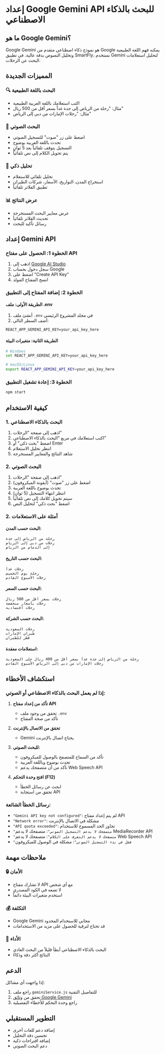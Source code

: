 # إعداد Google Gemini API للبحث بالذكاء الاصطناعي

## ما هو Google Gemini؟

Google Gemini هو نموذج ذكاء اصطناعي متقدم من Google يمكنه فهم اللغة الطبيعية وتحليل النصوص بدقة عالية. في تطبيق SmartFly، نستخدم Gemini لتحليل استعلامات البحث عن الرحلات.

## المميزات الجديدة

### 🔍 **البحث باللغة الطبيعية**
- اكتب استعلامك باللغة العربية الطبيعية
- مثال: "رحلة من الرياض إلى جدة غداً بسعر أقل من 500 ريال"
- مثال: "رحلات الإمارات من دبي إلى الرياض"

### 🎤 **البحث الصوتي**
- اضغط على زر "صوت" للتسجيل الصوتي
- تحدث باللغة العربية بوضوح
- التسجيل يتوقف تلقائياً بعد 5 ثوانٍ
- يتم تحويل الكلام إلى نص تلقائياً

### 🤖 **تحليل ذكي**
- تحليل تلقائي للاستعلام
- استخراج المدن، التواريخ، الأسعار، شركات الطيران
- تطبيق الفلاتر تلقائياً

### 📊 **عرض النتائج**
- عرض معايير البحث المستخرجة
- تحديث الفلاتر تلقائياً
- رسائل تأكيد للبحث

## إعداد Gemini API

### الخطوة 1: الحصول على مفتاح API

1. اذهب إلى [Google AI Studio](https://makersuite.google.com/app/apikey)
2. سجل دخول بحساب Google
3. اضغط على "Create API Key"
4. انسخ المفتاح المولد

### الخطوة 2: إضافة المفتاح إلى التطبيق

#### الطريقة الأولى: ملف .env
1. أنشئ ملف `.env` في مجلد المشروع الرئيسي
2. أضف السطر التالي:
```
REACT_APP_GEMINI_API_KEY=your_api_key_here
```

#### الطريقة الثانية: متغيرات البيئة
```bash
# Windows
set REACT_APP_GEMINI_API_KEY=your_api_key_here

# macOS/Linux
export REACT_APP_GEMINI_API_KEY=your_api_key_here
```

### الخطوة 3: إعادة تشغيل التطبيق
```bash
npm start
```

## كيفية الاستخدام

### 1. البحث بالذكاء الاصطناعي
1. اذهب إلى صفحة "الرحلات"
2. اكتب استعلامك في مربع "البحث بالذكاء الاصطناعي"
3. اضغط "بحث ذكي" أو Enter
4. انتظر تحليل الاستعلام
5. شاهد النتائج والمعايير المستخرجة

### 2. البحث الصوتي
1. اذهب إلى صفحة "الرحلات"
2. اضغط على زر "صوت" (أيقونة الميكروفون)
3. تحدث بوضوح باللغة العربية
4. انتظر انتهاء التسجيل (5 ثوانٍ)
5. سيتم تحويل كلامك إلى نص تلقائياً
6. اضغط "بحث ذكي" لتحليل النص

### 2. أمثلة على الاستعلامات

#### البحث حسب المدن:
```
رحلة من الرياض إلى جدة
رحلات من دبي إلى الرياض
إلى الدمام من الرياض
```

#### البحث حسب التاريخ:
```
رحلات غداً
رحلة يوم الخميس
رحلات الأسبوع القادم
```

#### البحث حسب السعر:
```
رحلات بسعر أقل من 500 ريال
رحلات بأسعار منخفضة
رحلات اقتصادية
```

#### البحث حسب الشركة:
```
رحلات السعودية
طيران الإمارات
قطر للطيران
```

#### استعلامات معقدة:
```
رحلة من الرياض إلى جدة غداً بسعر أقل من 400 ريال على السعودية
رحلات الإمارات من دبي إلى الرياض الأسبوع القادم
```

## استكشاف الأخطاء

### إذا لم يعمل البحث بالذكاء الاصطناعي أو الصوتي:

1. **تأكد من إعداد مفتاح API**
   - تحقق من وجود ملف `.env`
   - تأكد من صحة المفتاح

2. **تحقق من الاتصال بالإنترنت**
   - Gemini يحتاج اتصال بالإنترنت

3. **للبحث الصوتي:**
   - تأكد من السماح للمتصفح بالوصول للميكروفون
   - تحدث بوضوح وباللغة العربية
   - تأكد من أن متصفحك يدعم Web Speech API

4. **افتح وحدة التحكم (F12)**
   - ابحث عن رسائل الخطأ
   - تحقق من استجابة API

### رسائل الخطأ الشائعة:

- `"Gemini API key not configured"`: لم يتم إعداد مفتاح API
- `"Network error"`: مشكلة في الاتصال بالإنترنت
- `"API quota exceeded"`: تجاوز الحد المسموح للاستخدام
- `"متصفحك لا يدعم التسجيل الصوتي"`: متصفحك لا يدعم MediaRecorder API
- `"متصفحك لا يدعم التعرف على الكلام"`: متصفحك لا يدعم Web Speech API
- `"فشل في بدء التسجيل الصوتي"`: مشكلة في الوصول للميكروفون

## ملاحظات مهمة

### 🔒 **الأمان**
- لا تشارك مفتاح API مع أي شخص
- لا تضعه في الكود المصدري
- استخدم متغيرات البيئة دائماً

### 💰 **التكلفة**
- Google Gemini مجاني للاستخدام المحدود
- قد تحتاج لترقية للحصول على مزيد من الاستخدامات

### 🚀 **الأداء**
- البحث بالذكاء الاصطناعي أبطأ قليلاً من البحث العادي
- النتائج أكثر دقة وذكاءً

## الدعم

إذا واجهت أي مشاكل:

1. راجع ملف `geminiService.js` للتفاصيل التقنية
2. تحقق من [وثائق Google Gemini](https://ai.google.dev/)
3. راجع وحدة التحكم للأخطاء التفصيلية

## التطوير المستقبلي

- إضافة دعم للغات أخرى
- تحسين دقة التحليل
- إضافة اقتراحات ذكية
- دعم البحث الصوتي
